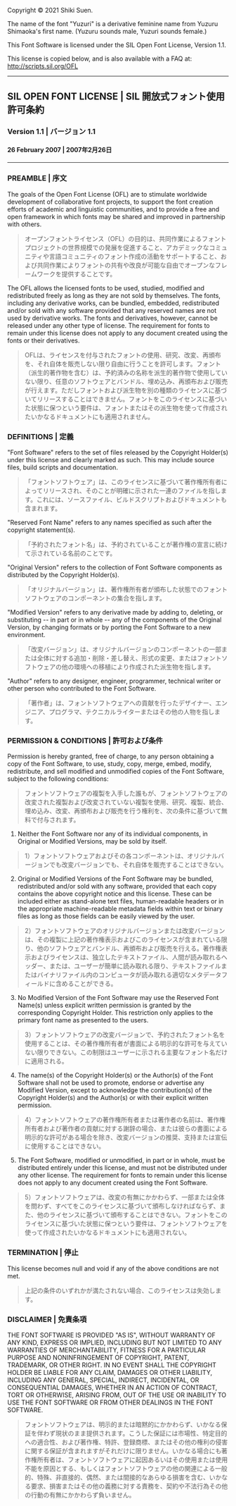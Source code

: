Copyright © 2021 Shiki Suen.

The name of the font "Yuzuri" is a derivative feminine name from Yuzuru Shimaoka's first name.
(Yuzuru sounds male, Yuzuri sounds female.)

This Font Software is licensed under the SIL Open Font License, Version 1.1.

This license is copied below, and is also available with a FAQ at: http://scripts.sil.org/OFL

-----------------------------------------------------------
## SIL OPEN FONT LICENSE | SIL 開放式フォント使用許可条約

### Version 1.1 | バージョン 1.1

#### 26 February 2007 | 2007年2月26日
-----------------------------------------------------------

### PREAMBLE | 序文

The goals of the Open Font License (OFL) are to stimulate worldwide
development of collaborative font projects, to support the font creation
efforts of academic and linguistic communities, and to provide a free and
open framework in which fonts may be shared and improved in partnership
with others.

> オープンフォントライセンス（OFL）の目的は、共同作業によるフォントプロジェクトの世界規模での発展を促進すること、アカデミックなコミュニティや言語コミュニティのフォント作成の活動をサポートすること、および共同作業によりフォントの共有や改良が可能な自由でオープンなフレームワークを提供することです。

The OFL allows the licensed fonts to be used, studied, modified and
redistributed freely as long as they are not sold by themselves. The
fonts, including any derivative works, can be bundled, embedded, 
redistributed and/or sold with any software provided that any reserved
names are not used by derivative works. The fonts and derivatives,
however, cannot be released under any other type of license. The
requirement for fonts to remain under this license does not apply
to any document created using the fonts or their derivatives.

> OFLは、ライセンスを付与されたフォントの使用、研究、改変、再頒布を、それ自体を販売しない限り自由に行うことを許可します。フォント（派生的著作物を含む）は、予約済みの名称を派生的著作物で使用していない限り、任意のソフトウェアとバンドル、埋め込み、再頒布および販売が行えます。ただしフォントおよび派生物を別の種類のライセンスに基づいてリリースすることはできません。フォントをこのライセンスに基づいた状態に保つという要件は、フォントまたはその派生物を使って作成されたいかなるドキュメントにも適用されません。

### DEFINITIONS | 定義

"Font Software" refers to the set of files released by the Copyright
Holder(s) under this license and clearly marked as such. This may
include source files, build scripts and documentation.

> 「フォントソフトウェア」は、このライセンスに基づいて著作権所有者によってリリースされ、そのことが明確に示された一連のファイルを指します。これには、ソースファイル、ビルドスクリプトおよびドキュメントも含まれます。

"Reserved Font Name" refers to any names specified as such after the
copyright statement(s).

> 「予約されたフォント名」は、予約されていることが著作権の宣言に続けて示されている名前のことです。

"Original Version" refers to the collection of Font Software components as
distributed by the Copyright Holder(s).

> 「オリジナルバージョン」は、著作権所有者が頒布した状態でのフォントソフトウェアのコンポーネントの集合を指します。

"Modified Version" refers to any derivative made by adding to, deleting,
or substituting -- in part or in whole -- any of the components of the
Original Version, by changing formats or by porting the Font Software to a
new environment.

> 「改変バージョン」は、オリジナルバージョンのコンポーネントの一部または全体に対する追加・削除・差し替え、形式の変更、またはフォントソフトウェアの他の環境への移植により作成された派生物を指します。

"Author" refers to any designer, engineer, programmer, technical
writer or other person who contributed to the Font Software.

> 「著作者」は、フォントソフトウェアへの貢献を行ったデザイナー、エンジニア、プログラマ、テクニカルライターまたはその他の人物を指します。

### PERMISSION & CONDITIONS | 許可および条件

Permission is hereby granted, free of charge, to any person obtaining
a copy of the Font Software, to use, study, copy, merge, embed, modify,
redistribute, and sell modified and unmodified copies of the Font
Software, subject to the following conditions:

> フォントソフトウェアの複製を入手した誰もが、フォントソフトウェアの改変された複製および改変されていない複製を使用、研究、複製、統合、埋め込み、改変、再頒布および販売を行う権利を、次の条件に基づいて無料で付与されます。

1) Neither the Font Software nor any of its individual components,
in Original or Modified Versions, may be sold by itself.

> 1）フォントソフトウェアおよびその各コンポーネントは、オリジナルバージョンでも改変バージョンでも、それ自体を販売することはできない。

2) Original or Modified Versions of the Font Software may be bundled,
redistributed and/or sold with any software, provided that each copy
contains the above copyright notice and this license. These can be
included either as stand-alone text files, human-readable headers or
in the appropriate machine-readable metadata fields within text or
binary files as long as those fields can be easily viewed by the user.

> 2）フォントソフトウェアのオリジナルバージョンまたは改変バージョンは、その複製に上記の著作権表示およびこのライセンスが含まれている限り、他のソフトウェアとバンドル、再頒布および販売を行える。著作権表示およびライセンスは、独立したテキストファイル、人間が読み取れるヘッダー、または、ユーザーが簡単に読み取れる限り、テキストファイルまたはバイナリファイル内のコンピュータが読み取れる適切なメタデータフィールドに含めることができる。

3) No Modified Version of the Font Software may use the Reserved Font
Name(s) unless explicit written permission is granted by the corresponding
Copyright Holder. This restriction only applies to the primary font name as
presented to the users.

> 3）フォントソフトウェアの改変バージョンで、予約されたフォント名を使用することは、その著作権所有者が書面による明示的な許可を与えていない限りできない。この制限はユーザーに示される主要なフォント名だけに適用される。

4) The name(s) of the Copyright Holder(s) or the Author(s) of the Font
Software shall not be used to promote, endorse or advertise any
Modified Version, except to acknowledge the contribution(s) of the
Copyright Holder(s) and the Author(s) or with their explicit written
permission.

> 4）フォントソフトウェアの著作権所有者または著作者の名前は、著作権所有者および著作者の貢献に対する謝辞の場合、または彼らの書面による明示的な許可がある場合を除き、改変バージョンの推奨、支持または宣伝に使用することはできない。

5) The Font Software, modified or unmodified, in part or in whole,
must be distributed entirely under this license, and must not be
distributed under any other license. The requirement for fonts to
remain under this license does not apply to any document created
using the Font Software.

> 5）フォントソフトウェアは、改変の有無にかかわらず、一部または全体を問わず、すべてをこのライセンスに基づいて頒布しなければならず、また、他のライセンスに基づいて頒布することはできない。フォントをこのライセンスに基づいた状態に保つという要件は、フォントソフトウェアを使って作成されたいかなるドキュメントにも適用されない。

### TERMINATION | 停止

This license becomes null and void if any of the above conditions are
not met.

> 上記の条件のいずれかが満たされない場合、このライセンスは失効します。

### DISCLAIMER | 免責条項

THE FONT SOFTWARE IS PROVIDED "AS IS", WITHOUT WARRANTY OF ANY KIND,
EXPRESS OR IMPLIED, INCLUDING BUT NOT LIMITED TO ANY WARRANTIES OF
MERCHANTABILITY, FITNESS FOR A PARTICULAR PURPOSE AND NONINFRINGEMENT
OF COPYRIGHT, PATENT, TRADEMARK, OR OTHER RIGHT. IN NO EVENT SHALL THE
COPYRIGHT HOLDER BE LIABLE FOR ANY CLAIM, DAMAGES OR OTHER LIABILITY,
INCLUDING ANY GENERAL, SPECIAL, INDIRECT, INCIDENTAL, OR CONSEQUENTIAL
DAMAGES, WHETHER IN AN ACTION OF CONTRACT, TORT OR OTHERWISE, ARISING
FROM, OUT OF THE USE OR INABILITY TO USE THE FONT SOFTWARE OR FROM
OTHER DEALINGS IN THE FONT SOFTWARE.

> フォントソフトウェアは、明示的または暗黙的にかかわらず、いかなる保証を伴わず現状のまま提供されます。こうした保証には市場性、特定目的への適合性、および著作権、特許、登録商標、またはその他の権利の侵害に関する保証が含まれますがそれだけに限りません。いかなる場合にも著作権所有者は、フォントソフトウェアに起因あるいはその使用または使用不能を原因とする、もしくはフォントソフトウェアの他の関連による一般的、特殊、非直接的、偶然、または間接的なあらゆる損害を含む、いかなる要求、損害またはその他の義務に対する責務を、契約や不法行為その他の行動の有無にかかわらず負いません。
